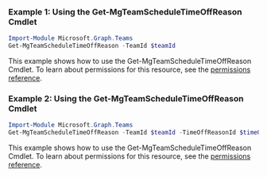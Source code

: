 ### Example 1: Using the Get-MgTeamScheduleTimeOffReason Cmdlet
```powershell
Import-Module Microsoft.Graph.Teams
Get-MgTeamScheduleTimeOffReason -TeamId $teamId
```
This example shows how to use the Get-MgTeamScheduleTimeOffReason Cmdlet.
To learn about permissions for this resource, see the [permissions reference](/graph/permissions-reference).
### Example 2: Using the Get-MgTeamScheduleTimeOffReason Cmdlet
```powershell
Import-Module Microsoft.Graph.Teams
Get-MgTeamScheduleTimeOffReason -TeamId $teamId -TimeOffReasonId $timeOffReasonId
```
This example shows how to use the Get-MgTeamScheduleTimeOffReason Cmdlet.
To learn about permissions for this resource, see the [permissions reference](/graph/permissions-reference).
